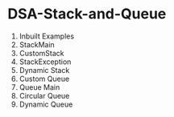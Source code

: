 # DSA-Stack-and-Queue
1. Inbuilt Examples
2. StackMain
3. CustomStack
4. StackException
5. Dynamic Stack
6. Custom Queue
7. Queue Main
8. Circular Queue
9. Dynamic Queue
